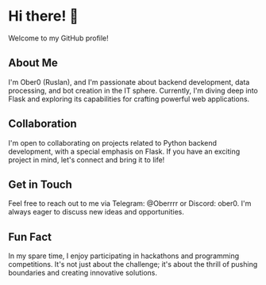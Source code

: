 # Hi there! 👋

Welcome to my GitHub profile!

## About Me

I'm Ober0 (Ruslan), and I'm passionate about backend development, data processing, and bot creation in the IT sphere. Currently, I'm diving deep into Flask and exploring its capabilities for crafting powerful web applications.

## Collaboration

I'm open to collaborating on projects related to Python backend development, with a special emphasis on Flask. If you have an exciting project in mind, let's connect and bring it to life!

## Get in Touch

Feel free to reach out to me via Telegram: @Oberrrr or Discord: ober0. I'm always eager to discuss new ideas and opportunities.

## Fun Fact

In my spare time, I enjoy participating in hackathons and programming competitions. It's not just about the challenge; it's about the thrill of pushing boundaries and creating innovative solutions.

